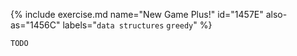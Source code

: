 {% include exercise.md name="New Game Plus!" id="1457E" also-as="1456C" labels="`data structures` `greedy`" %}

```
TODO
```
